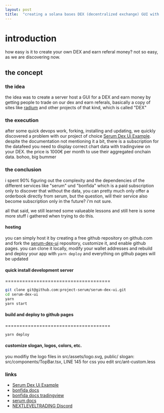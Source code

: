 ```yaml
---
layout: post
title:  "creating a solana bases DEX (decentralized exchange) GUI with serum to earn referals trading (maybe) NFT's"
---
```


# introduction

how easy is it to create your own DEX and earn referal money? not so easy, as we are discovering now.

## the concept

### the idea
the idea was to create a server host a GUI for a DEX and earn money by getting people to trade on our dex and earn referals, basically a copy of sites like [radium](https://dex.raydium.io) and other projects of that kind, which is called "DEX"


### the execution
after some quick devops work, forking, installing and updating, we quickly discovered a problem with our project of choice [Serum Dex Ui Example](https://github.com/project-serum/serum-dex-ui). despite the documentation not mentioning it a bit, there is a subscription
for the datafeed you need to display correct chart data with tradingview on your DEX. the price is
1000€ per month to use their aggregated onchain data. bohoo, big bummer


### the conclusion

i spent 90% figuring out the complexity and the dependencies of the different services like "serum" und "bonfida" which is a paid subscription only to discover that without the data, you can pretty much only offer a orderbook directly from serum, but the question, will their service also become subscription only in the future? i'm not sure.

all that said, we still learned some valueable lessons and still here is some more stuff i gathered when trying to do this.


#### hosting

you can simply host it by creating a free github repository on github.com and fork the [serum-dex-ui](https://github.com/project-serum/serum-dex-ui) repository, customize it, and enable github pages.
you can clone it locally, modify your wallet addresses and rebuild and deploy your app with `yarn deploy` and everything on github pages will be updated


#### quick install development server
=====================================

```sh
git clone git@github.com:project-serum/serum-dex-ui.git
cd serum-dex-ui
yarn
yarn start
```

#### build and deploy to github pages
=====================================

```sh
yarn deploy
```

#### customize slogan, logos, colors, etc.

you modifiy the logo files in src/assets/logo.svg, public/
slogan: src/components/TopBar.tsx, LINE 145
for css you edit src/ant-custom.less

### links

* [Serum Dex Ui Example](https://github.com/project-serum/serum-dex-ui)
* [bonfida docs](https://docs.bonfida.com/)
* [bonfida docs tradingview](https://docs.bonfida.com/#trading-view)
* [serum docs](https://docs.projectserum.com/)
* [NEXTLEVELTRADING Discord](https://discord.gg/jYJ84tXMYV)

